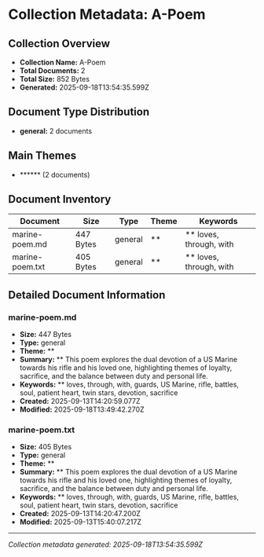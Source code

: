 # Collection Metadata: A-Poem

## Collection Overview
- **Collection Name:** A-Poem
- **Total Documents:** 2
- **Total Size:** 852 Bytes
- **Generated:** 2025-09-18T13:54:35.599Z

## Document Type Distribution
- **general:** 2 documents

## Main Themes
- ****** (2 documents)

## Document Inventory

| Document | Size | Type | Theme | Keywords |
|----------|------|------|-------|----------|
| marine-poem.md | 447 Bytes | general | ** | ** loves, through, with |
| marine-poem.txt | 405 Bytes | general | ** | ** loves, through, with |

## Detailed Document Information

### marine-poem.md
- **Size:** 447 Bytes
- **Type:** general
- **Theme:** **
- **Summary:** ** This poem explores the dual devotion of a US Marine towards his rifle and his loved one, highlighting themes of loyalty, sacrifice, and the balance between duty and personal life.
- **Keywords:** ** loves, through, with, guards, US Marine, rifle, battles, soul, patient heart, twin stars, devotion, sacrifice
- **Created:** 2025-09-13T14:20:59.077Z
- **Modified:** 2025-09-18T13:49:42.270Z

### marine-poem.txt
- **Size:** 405 Bytes
- **Type:** general
- **Theme:** **
- **Summary:** ** This poem explores the dual devotion of a US Marine towards his rifle and his loved one, highlighting themes of loyalty, sacrifice, and the balance between duty and personal life.
- **Keywords:** ** loves, through, with, guards, US Marine, rifle, battles, soul, patient heart, twin stars, devotion, sacrifice
- **Created:** 2025-09-13T14:20:47.200Z
- **Modified:** 2025-09-13T15:40:07.217Z



---
*Collection metadata generated: 2025-09-18T13:54:35.599Z*
